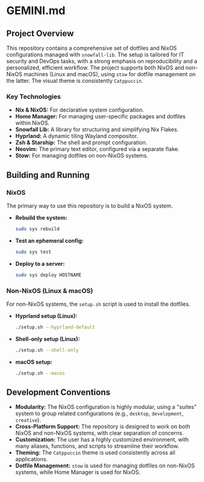 # GEMINI.md

## Project Overview

This repository contains a comprehensive set of dotfiles and NixOS configurations managed with `snowfall-lib`. The setup is tailored for IT security and DevOps tasks, with a strong emphasis on reproducibility and a personalized, efficient workflow. The project supports both NixOS and non-NixOS machines (Linux and macOS), using `stow` for dotfile management on the latter. The visual theme is consistently `Catppuccin`.

### Key Technologies

-   **Nix & NixOS:** For declarative system configuration.
-   **Home Manager:** For managing user-specific packages and dotfiles within NixOS.
-   **Snowfall Lib:** A library for structuring and simplifying Nix Flakes.
-   **Hyprland:** A dynamic tiling Wayland compositor.
-   **Zsh & Starship:** The shell and prompt configuration.
-   **Neovim:** The primary text editor, configured via a separate flake.
-   **Stow:** For managing dotfiles on non-NixOS systems.

## Building and Running

### NixOS

The primary way to use this repository is to build a NixOS system.

-   **Rebuild the system:**
    ```bash
    sudo sys rebuild
    ```
-   **Test an ephemeral config:**
    ```bash
    sudo sys test
    ```
-   **Deploy to a server:**
    ```bash
    sudo sys deploy HOSTNAME
    ```

### Non-NixOS (Linux & macOS)

For non-NixOS systems, the `setup.sh` script is used to install the dotfiles.

-   **Hyprland setup (Linux):**
    ```bash
    ./setup.sh --hyprland-default
    ```
-   **Shell-only setup (Linux):**
    ```bash
    ./setup.sh --shell-only
    ```
-   **macOS setup:**
    ```bash
    ./setup.sh --macos
    ```

## Development Conventions

-   **Modularity:** The NixOS configuration is highly modular, using a "suites" system to group related configurations (e.g., `desktop`, `development`, `creative`).
-   **Cross-Platform Support:** The repository is designed to work on both NixOS and non-NixOS systems, with clear separation of concerns.
-   **Customization:** The user has a highly customized environment, with many aliases, functions, and scripts to streamline their workflow.
-   **Theming:** The `Catppuccin` theme is used consistently across all applications.
-   **Dotfile Management:** `stow` is used for managing dotfiles on non-NixOS systems, while Home Manager is used for NixOS.
